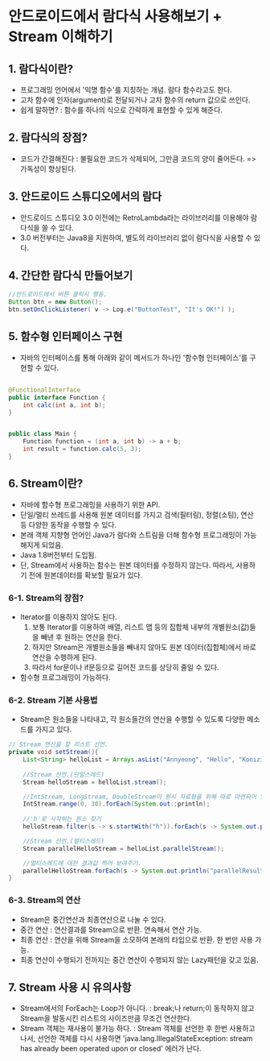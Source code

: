 # 안드로이드에서 람다식 사용해보기 + Stream 이해하기

## 1. 람다식이란?
 - 프로그래밍 언어에서 '익명 함수'를 지칭하는 개념. 람다 함수라고도 한다.
 - 고차 함수에 인자(argument)로 전달되거나 고차 함수의 return 값으로 쓰인다.
 - 쉽게 말하면? : 함수를 하나의 식으로 간략하게 표현할 수 있게 해준다.

## 2. 람다식의 장점?
 - 코드가 간결해진다 : 불필요한 코드가 삭제되어, 그만큼 코드의 양이 줄어든다. => 가독성이 향상된다.

## 3. 안드로이드 스튜디오에서의 람다
 - 안드로이드 스튜디오 3.0 이전에는 RetroLambda라는 라이브러리를 이용해야 람다식을 쓸 수 있다.
 - 3.0 버전부터는 Java8을 지원하여, 별도의 라이브러리 없이 람다식을 사용할 수 있다.

## 4. 간단한 람다식 만들어보기
```java
//안드로이드에서 버튼 클릭시 행동.
Button btn = new Button();
btn.setOnClickListener( v -> Log.e("ButtonTest", "It's OK!") );
```

## 5. 함수형 인터페이스 구현
- 자바의 인터페이스를 통해 아래와 같이 메서드가 하나인 '함수형 인터페이스'를 구현할 수 있다.

```java

@FunctionalInterface
public interface Function {
    int calc(int a, int b);
}


public class Main {
    Function function = (int a, int b) -> a + b;
    int result = function.calc(5, 3);
}

```

## 6. Stream이란?
 - 자바에 함수형 프로그래밍을 사용하기 위한 API.
 - 단일/멀티 쓰레드를 사용해 원본 데이터를 가지고 검색(필터링), 정렬(소팅), 연산 등 다양한 동작을 수행할 수 있다.
 - 본래 객체 지향형 언어인 Java가 람다와 스트림을 더해 함수형 프로그래밍이 가능해지게 되었음.
 - Java 1.8버전부터 도입됨.
 - 단, Stream에서 사용하는 함수는 원본 데이터를 수정하지 않는다. 따라서, 사용하기 전에 원본데이터를 확보할 필요가 있다.

### 6-1. Stream의 장점?
 - Iterator를 이용하지 않아도 된다.
    1) 보통 Iterator를 이용하여 배열, 리스트 맵 등의 집합체 내부의 개별원소(값)들을 빼낸 후 원하는 연산을 한다.
    2) 하지만 Stream은 개별원소들을 빼내지 않아도 원본 데이터(집합체)에서 바로 연산을 수행하게 된다.
    3) 따라서 for문이나 if문등으로 길어진 코드를 상당히 줄일 수 있다.
 - 함수형 프로그래밍이 가능하다.

### 6-2. Stream 기본 사용법
 - Stream은 원소들을 나타내고, 각 원소들간의 연산을 수행할 수 있도록 다양한 메소드를 가지고 있다.
```java
// Stream 연산을 할 리스트 선언.
private void setStream(){
    List<String> helloList = Arrays.asList("Annyeong", "Hello", "Koniziwa", "Gutentak!", "Bonjour", "Hola");
    
    //Stream 선언.(단일스레드)
    Stream helloStream = helloList.stream();

    //IntStream, LongStream, DoubleStream이 원시 자료형을 위해 따로 마련되어 있다.
    IntStream.range(0, 30).forEach(System.out::println);
    
    //'h'로 시작하는 원소 찾기
    helloStream.filter(s -> s.startWith("h")).forEach(s -> System.out.println("result : " + s));

    //Stream 선언.(멀티스레드)
    Stream parallelHelloStream = helloList.parallelStream();

    //멀티스레드에 대한 결과값 찍어 보여주기.
    parallelHelloStream.forEach(s -> System.out.println("parallelResult : " + s));
}
```

### 6-3. Stream의 연산
 - Stream은 중간연산과 최종연산으로 나눌 수 있다.
 - 중간 연산 : 연산결과를 Stream으로 반환. 연속해서 연산 가능.
 - 최종 연산 : 연산을 위해 Stream을 소모하여 본래의 타입으로 반환. 한 번만 사용 가능.
 - 최종 연산이 수행되기 전까지는 중간 연산이 수행되지 않는 Lazy패턴을 갖고 있음.

## 7. Stream 사용 시 유의사항
 - Stream에서의 ForEach는 Loop가 아니다. : break;나 return;이 동작하지 않고 Stream을 발동시킨 리스트의 사이즈만큼 무조건 연산한다.
 - Stream 객체는 재사용이 불가능 하다. : Stream 객체를 선언한 후 한번 사용하고나서, 선언한 객체를 다시 사용하면 'java.lang.IllegalStateException: stream has already been operated upon or closed' 에러가 난다.
